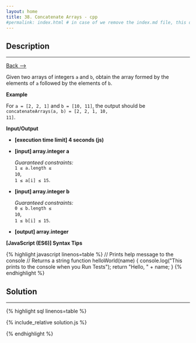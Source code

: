```yaml
---
layout: home
title: 38. Concatenate Arrays - cpp
#permalink: index.html # in case of we remove the index.md file, this doc will be the index page
---
```


<div class="row">
<div class="columnStmt" markdown="1">

## Description

---

[Back --> ](../README.md)

Given two arrays of integers <code>a</code> and <code>b</code>, obtain the array formed by the elements of <code>a</code> followed by the elements of <code>b</code>.

**Example**

For <code>a = [2, 2, 1]</code> and <code>b = [10, 11]</code>, the output should be
<code>concatenateArrays(a, b) = [2, 2, 1, 10, 11]</code>.

**Input/Output**

- **[execution time limit] 4 seconds (js)**

- **[input] array.integer a**

  _Guaranteed constraints:_<br>
   <code>1 ≤ a.length ≤ 10</code>,<br>
   <code>1 ≤ a[i] ≤ 15</code>.

- **[input] array.integer b**

  _Guaranteed constraints:_<br>
   <code>0 ≤ b.length ≤ 10</code>,<br>
   <code>1 ≤ b[i] ≤ 15</code>.

- **[output] array.integer**

**[JavaScript (ES6)] Syntax Tips**

{% highlight javascript linenos=table %}
// Prints help message to the console
// Returns a string
function helloWorld(name) {
console.log("This prints to the console when you Run Tests");
return "Hello, " + name;
}
{% endhighlight %}

</div>
<div class="columnSol" markdown="1">

## Solution

---

{% highlight sql linenos=table %}

{% include_relative solution.js %}

{% endhighlight %}

</div>
</div>
